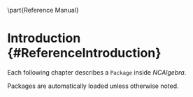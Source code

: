 \part{Reference Manual}

# Introduction {#ReferenceIntroduction}

Each following chapter describes a `Package` inside *NCAlgebra*.

Packages are automatically loaded unless otherwise noted.

